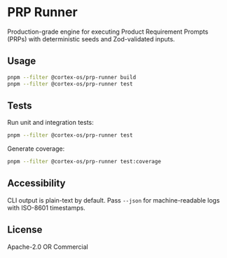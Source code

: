 # PRP Runner

Production-grade engine for executing Product Requirement Prompts (PRPs) with deterministic seeds and Zod-validated inputs.

## Usage

```bash
pnpm --filter @cortex-os/prp-runner build
pnpm --filter @cortex-os/prp-runner test
```

## Tests

Run unit and integration tests:

```bash
pnpm --filter @cortex-os/prp-runner test
```

Generate coverage:

```bash
pnpm --filter @cortex-os/prp-runner test:coverage
```

## Accessibility

CLI output is plain-text by default. Pass `--json` for machine-readable logs with ISO-8601 timestamps.

## License

Apache-2.0 OR Commercial
